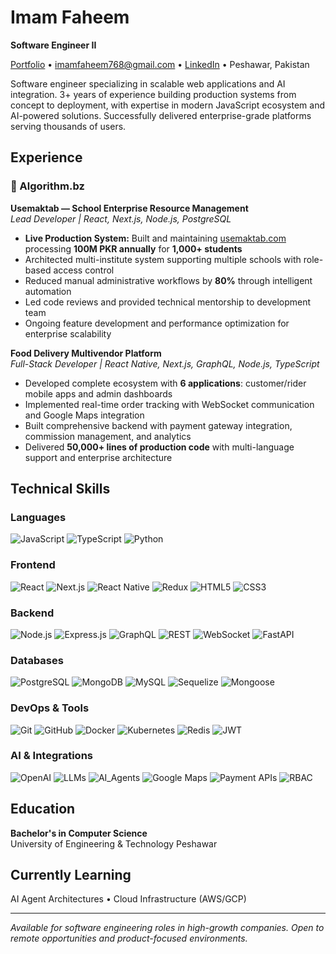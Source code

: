 # Imam Faheem
**Software Engineer II**

[Portfolio](https://imam-faheem.vercel.app) • [imamfaheem768@gmail.com](mailto:imamfaheem768@gmail.com) • [LinkedIn](https://www.linkedin.com/in/imamfaheem) • Peshawar, Pakistan

Software engineer specializing in scalable web applications and AI integration. 3+ years of experience building production systems from concept to deployment, with expertise in modern JavaScript ecosystem and AI-powered solutions. Successfully delivered enterprise-grade platforms serving thousands of users.

## Experience

### 💼 Algorithm.bz

**Usemaktab — School Enterprise Resource Management**  
*Lead Developer | React, Next.js, Node.js, PostgreSQL*

- **Live Production System:** Built and maintaining [usemaktab.com](https://usemaktab.com) processing **100M PKR annually** for **1,000+ students**
- Architected multi-institute system supporting multiple schools with role-based access control
- Reduced manual administrative workflows by **80%** through intelligent automation
- Led code reviews and provided technical mentorship to development team
- Ongoing feature development and performance optimization for enterprise scalability

**Food Delivery Multivendor Platform**  
*Full-Stack Developer | React Native, Next.js, GraphQL, Node.js, TypeScript*

- Developed complete ecosystem with **6 applications**: customer/rider mobile apps and admin dashboards
- Implemented real-time order tracking with WebSocket communication and Google Maps integration
- Built comprehensive backend with payment gateway integration, commission management, and analytics
- Delivered **50,000+ lines of production code** with multi-language support and enterprise architecture

## Technical Skills

### Languages
![JavaScript](https://img.shields.io/badge/JavaScript-F7DF1E?style=flat-square&logo=javascript&logoColor=000) 
![TypeScript](https://img.shields.io/badge/TypeScript-3178C6?style=flat-square&logo=typescript&logoColor=fff) 
![Python](https://img.shields.io/badge/Python-3776AB?style=flat-square&logo=python&logoColor=fff)

### Frontend
![React](https://img.shields.io/badge/React-20232A?style=flat-square&logo=react&logoColor=61DAFB) 
![Next.js](https://img.shields.io/badge/Next.js-000000?style=flat-square&logo=nextdotjs&logoColor=fff) 
![React Native](https://img.shields.io/badge/React_Native-20232A?style=flat-square&logo=react&logoColor=61DAFB)
![Redux](https://img.shields.io/badge/Redux-764ABC?style=flat-square&logo=redux&logoColor=fff) 
![HTML5](https://img.shields.io/badge/HTML5-E34F26?style=flat-square&logo=html5&logoColor=fff) 
![CSS3](https://img.shields.io/badge/CSS3-1572B6?style=flat-square&logo=css3&logoColor=fff)

### Backend
![Node.js](https://img.shields.io/badge/Node.js-339933?style=flat-square&logo=nodedotjs&logoColor=fff) 
![Express.js](https://img.shields.io/badge/Express.js-000000?style=flat-square&logo=express&logoColor=fff) 
![GraphQL](https://img.shields.io/badge/GraphQL-E10098?style=flat-square&logo=graphql&logoColor=fff) 
![REST](https://img.shields.io/badge/REST_API-02569B?style=flat-square&logo=swagger&logoColor=fff) 
![WebSocket](https://img.shields.io/badge/WebSocket-333333?style=flat-square&logo=socketdotio&logoColor=fff) 
![FastAPI](https://img.shields.io/badge/FastAPI-009688?style=flat-square&logo=fastapi&logoColor=fff)

### Databases
![PostgreSQL](https://img.shields.io/badge/PostgreSQL-336791?style=flat-square&logo=postgresql&logoColor=fff) 
![MongoDB](https://img.shields.io/badge/MongoDB-47A248?style=flat-square&logo=mongodb&logoColor=fff) 
![MySQL](https://img.shields.io/badge/MySQL-4479A1?style=flat-square&logo=mysql&logoColor=fff) 
![Sequelize](https://img.shields.io/badge/Sequelize-52B0E7?style=flat-square&logo=sequelize&logoColor=fff) 
![Mongoose](https://img.shields.io/badge/Mongoose-880000?style=flat-square&logo=mongodb&logoColor=fff)

### DevOps & Tools
![Git](https://img.shields.io/badge/Git-F05032?style=flat-square&logo=git&logoColor=fff) 
![GitHub](https://img.shields.io/badge/GitHub-181717?style=flat-square&logo=github&logoColor=fff) 
![Docker](https://img.shields.io/badge/Docker-2496ED?style=flat-square&logo=docker&logoColor=fff)
![Kubernetes](https://img.shields.io/badge/Kubernetes-326CE5?style=flat-square&logo=kubernetes&logoColor=fff)
![Redis](https://img.shields.io/badge/Redis-DC382D?style=flat-square&logo=redis&logoColor=fff) 
![JWT](https://img.shields.io/badge/JWT-000000?style=flat-square&logo=jsonwebtokens&logoColor=fff)

### AI & Integrations
![OpenAI](https://img.shields.io/badge/OpenAI-412991?style=flat-square&logo=openai&logoColor=fff) 
![LLMs](https://img.shields.io/badge/LLMs-FF6B35?style=flat-square&logo=ai&logoColor=fff)
![AI_Agents](https://img.shields.io/badge/AI_Agents-00D4AA?style=flat-square&logo=robot&logoColor=fff)
![Google Maps](https://img.shields.io/badge/Google_Maps-4285F4?style=flat-square&logo=googlemaps&logoColor=fff) 
![Payment APIs](https://img.shields.io/badge/Payment_APIs-00C851?style=flat-square&logo=stripe&logoColor=fff)
![RBAC](https://img.shields.io/badge/RBAC-FF4444?style=flat-square&logo=security&logoColor=fff)

## Education

**Bachelor's in Computer Science**  
University of Engineering & Technology Peshawar

## Currently Learning

AI Agent Architectures • Cloud Infrastructure (AWS/GCP)

---

*Available for software engineering roles in high-growth companies. Open to remote opportunities and product-focused environments.*
